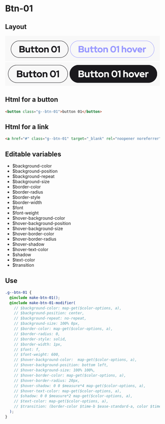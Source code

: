 # Btn-01

## Layout

![alt text][btn-01]
![alt text][btn-01--second]

[btn-01]: /src/img/global-components/btn/g--btn-01.png
[btn-01--second]: /src/img/global-components/btn/g--btn-01--second.png

## Html for a button

```html
<button class="g--btn-01">button 01</button>
```

## Html for a link

```html
<a href="#" class="g--btn-01" target="_blank" rel="noopener noreferrer">button 01</a>
```

## Editable variables

- $background-color
- $background-position
- $background-repeat
- $background-size
- $border-color
- $border-radius
- $border-style
- $border-width
- $font
- $font-weight
- $hover-background-color
- $hover-background-position
- $hover-background-size
- $hover-border-color
- $hover-border-radius
- $hover-shadow
- $hover-text-color
- $shadow
- $text-color
- $transition

## Use

```scss
.g--btn-01 {
  @include make-btn-01();
  @include make-btn-01-modifier(
    // $background-color: map-get($color-options, a),
    // $background-position: center,
    // $background-repeat: no-repeat,
    // $background-size: 100% 0px,
    // $border-color: map-get($color-options, a),
    // $border-radius: 0,
    // $border-style: solid,
    // $border-width: 1px,
    // $font: f,
    // $font-weight: 600,
    // $hover-background-color:  map-get($color-options, a),
    // $hover-background-position: bottom left,
    // $hover-background-size: 100% 100%,
    // $hover-border-color: map-get($color-options, a),
    // $hover-border-radius: 20px,
    // $hover-shadow: 0 0 $measure*4 map-get($color-options, a),
    // $hover-text-color: map-get($color-options, a),
    // $shadow: 0 0 $measure*2 map-get($color-options, a),
    // $text-color: map-get($color-options, a),
    // $transition: (border-color $time-b $ease-standard-a, color $time-b $ease-standard-a, background $time-b $ease-standard-a, background-size $time-b $ease-standard-a)
  );
}
```

